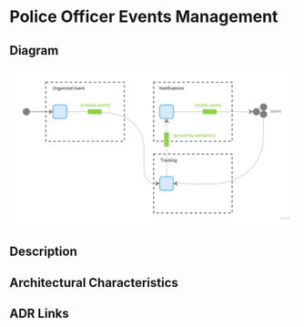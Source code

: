 # Police Officer Events Management

## Diagram

![Officer Events](../../assets/detailed-officer-events.jpg)

## Description

## Architectural Characteristics

## ADR Links